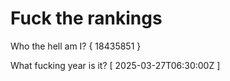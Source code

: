 # Fuck the rankings

Who the hell am I?
{ 18435851 }

What fucking year is it?
[ 2025-03-27T06:30:00Z ]
